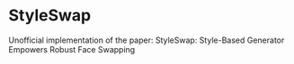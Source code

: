# StyleSwap
Unofficial implementation of the paper: StyleSwap: Style-Based Generator Empowers Robust Face Swapping
